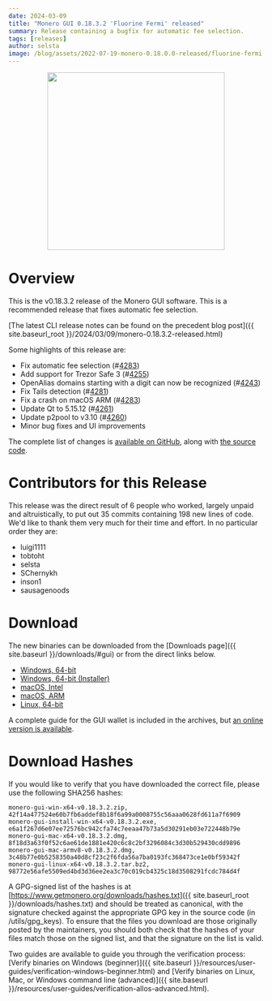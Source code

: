 ```yaml
---
date: 2024-03-09
title: "Monero GUI 0.18.3.2 'Fluorine Fermi' released"
summary: Release containing a bugfix for automatic fee selection.
tags: [releases]
author: selsta
image: /blog/assets/2022-07-19-monero-0.18.0.0-released/fluorine-fermi.png
---
```


<div align="center">
  <img src="{{ page.image }}" width="350px">
</div>

# Overview

This is the v0.18.3.2 release of the Monero GUI software. This is a recommended release that fixes automatic fee selection.

[The latest CLI release notes can be found on the precedent blog post]({{ site.baseurl_root }}/2024/03/09/monero-0.18.3.2-released.html)

Some highlights of this release are:

- Fix automatic fee selection (#[4283](https://github.com/monero-project/monero-gui/pull/4283))
- Add support for Trezor Safe 3 (#[4255](https://github.com/monero-project/monero-gui/pull/4255))
- OpenAlias domains starting with a digit can now be recognized (#[4243](https://github.com/monero-project/monero-gui/pull/4243))
- Fix Tails detection (#[4281](https://github.com/monero-project/monero-gui/pull/4281))
- Fix a crash on macOS ARM (#[4283](https://github.com/monero-project/monero-gui/pull/4283))
- Update Qt to 5.15.12 (#[4261](https://github.com/monero-project/monero-gui/pull/4261))
- Update p2pool to v3.10 (#[4260](https://github.com/monero-project/monero-gui/pull/4260))
- Minor bug fixes and UI improvements

The complete list of changes is [available on GitHub](https://github.com/monero-project/monero-gui/compare/v0.18.3.1...v0.18.3.2), along with [the source code](https://github.com/monero-project/monero-gui/tree/v0.18.3.2).

# Contributors for this Release

This release was the direct result of 6 people who worked, largely unpaid and altruistically, to put out 35 commits containing 198 new lines of code. We'd like to thank them very much for their time and effort. In no particular order they are:

- luigi1111
- tobtoht
- selsta
- SChernykh
- inson1
- sausagenoods

# Download

The new binaries can be downloaded from the [Downloads page]({{ site.baseurl }}/downloads/#gui) or from the direct links below.

- [Windows, 64-bit](https://downloads.getmonero.org/gui/monero-gui-win-x64-v0.18.3.2.zip)
- [Windows, 64-bit (Installer)](https://downloads.getmonero.org/gui/monero-gui-install-win-x64-v0.18.3.2.exe)
- [macOS, Intel](https://downloads.getmonero.org/gui/monero-gui-mac-x64-v0.18.3.2.dmg)
- [macOS, ARM](https://downloads.getmonero.org/gui/monero-gui-mac-armv8-v0.18.3.2.dmg)
- [Linux, 64-bit](https://downloads.getmonero.org/gui/monero-gui-linux-x64-v0.18.3.2.tar.bz2)

A complete guide for the GUI wallet is included in the archives, but [an online version is available](https://github.com/monero-ecosystem/monero-GUI-guide/blob/master/monero-GUI-guide.md).

# Download Hashes

If you would like to verify that you have downloaded the correct file, please use the following SHA256 hashes:

```
monero-gui-win-x64-v0.18.3.2.zip, 42f14a477524e60b7fb6addef8b18f6a99a0008755c56aaa0628fd611a7f6909
monero-gui-install-win-x64-v0.18.3.2.exe, e6a1f267d6e07ee72576bc942cfa74c7eeaa47b73a5d30291eb03e722448b79e
monero-gui-mac-x64-v0.18.3.2.dmg, 8f18d3a63f0f52c6ae61de1881e420c6c8c2bf3296084c3d30b529430cdd9896
monero-gui-mac-armv8-v0.18.3.2.dmg, 3c48b77e0b5258350a40d8cf23c2f6fda56a7ba0193fc368473ce1e0bf59342f
monero-gui-linux-x64-v0.18.3.2.tar.bz2, 98772e56afe5509ed4bd3d36ee2ea3c70c019cb4325c18d3508291fcdc784d4f
```

A GPG-signed list of the hashes is at [https://www.getmonero.org/downloads/hashes.txt]({{ site.baseurl_root }}/downloads/hashes.txt) and should be treated as canonical, with the signature checked against the appropriate GPG key in the source code (in /utils/gpg_keys). To ensure that the files you download are those originally posted by the maintainers, you should both check that the hashes of your files match those on the signed list, and that the signature on the list is valid.

Two guides are available to guide you through the verification process: [Verify binaries on Windows (beginner)]({{ site.baseurl }}/resources/user-guides/verification-windows-beginner.html) and [Verify binaries on Linux, Mac, or Windows command line (advanced)]({{ site.baseurl }}/resources/user-guides/verification-allos-advanced.html).
